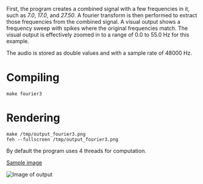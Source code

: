 First, the program creates a combined signal with a few frequencies in it, such as *7.0*, *17.0*, and *27.50*. A fourier transform is then performed to extract those frequencies from the combined signal. A visual output shows a frequency sweep with spikes where the original frequencies match. The visual output is effectively zoomed in to a range of 0.0 to 55.0 Hz for this example.

The audio is stored as double values and with a sample rate of 48000 Hz.

# Compiling

```console
make fourier3
```

# Rendering

```console
make /tmp/output_fourier3.png
feh --fullscreen /tmp/output_fourier3.png
```

By default the program uses 4 threads for computation.

[Sample image](https://phrasep.com/~lvecsey/software/fourier3/output_fourier3.png)

![Image of output](https://phrasep.com/~lvecsey/software/fourier3/output_fourier3.png)
